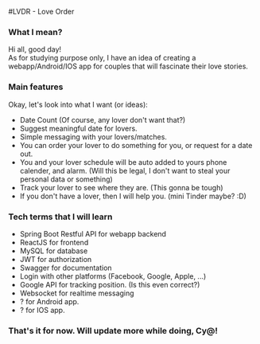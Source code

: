 #LVDR - Love Order
### What I mean?
Hi all, good day! <br>
As for studying purpose only, I have an idea of creating a webapp/Android/IOS app for couples that will fascinate their love stories. <br>

### Main features
Okay, let's look into what I want (or ideas): <br>
- Date Count (Of course, any lover don't want that?) <br>
- Suggest meaningful date for lovers.
- Simple messaging with your lovers/matches.
- You can order your lover to do something for you, or request for a date out.
- You and your lover schedule will be auto added to yours phone calender, and alarm. (Will this be legal, I don't want to steal your personal data or something)
- Track your lover to see where they are. (This gonna be tough)
- If you don't have a lover, then I will help you. (mini Tinder maybe? :D)

### Tech terms that I will learn
- Spring Boot Restful API for webapp backend
- ReactJS for frontend
- MySQL for database
- JWT for authorization
- Swagger for documentation
- Login with other platforms (Facebook, Google, Apple, ...)
- Google API for tracking position. (Is this even correct?)
- Websocket for realtime messaging
- ? for Android app.
- ? for IOS app.

### That's it for now. Will update more while doing, Cy@!
